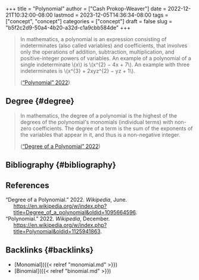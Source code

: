 +++
title = "Polynomial"
author = ["Cash Prokop-Weaver"]
date = 2022-12-21T10:32:00-08:00
lastmod = 2023-12-05T14:36:34-08:00
tags = ["concept", "concept"]
categories = ["concept"]
draft = false
slug = "b5f2c2d9-50a4-4b20-a32d-c1a9cbb584de"
+++

> In mathematics, a polynomial is an expression consisting of indeterminates (also called variables) and coefficients, that involves only the operations of addition, subtraction, multiplication, and positive-integer powers of variables. An example of a polynomial of a single indeterminate \\(x\\) is \\(x^{2} − 4x + 7\\). An example with three indeterminates is \\(x^{3} + 2xyz^{2} − yz + 1\\).
>
> (<a href="#citeproc_bib_item_2">“Polynomial” 2022</a>)


## Degree {#degree}

> In mathematics, the degree of a polynomial is the highest of the degrees of the polynomial's monomials (individual terms) with non-zero coefficients. The degree of a term is the sum of the exponents of the variables that appear in it, and thus is a non-negative integer.
>
> (<a href="#citeproc_bib_item_1">“Degree of a Polynomial” 2022</a>)


## Bibliography {#bibliography}

## References

<style>.csl-entry{text-indent: -1.5em; margin-left: 1.5em;}</style><div class="csl-bib-body">
  <div class="csl-entry"><a id="citeproc_bib_item_1"></a>“Degree of a Polynomial.” 2022. <i>Wikipedia</i>, June. <a href="https://en.wikipedia.org/w/index.php?title=Degree_of_a_polynomial&oldid=1095664596">https://en.wikipedia.org/w/index.php?title=Degree_of_a_polynomial&#38;oldid=1095664596</a>.</div>
  <div class="csl-entry"><a id="citeproc_bib_item_2"></a>“Polynomial.” 2022. <i>Wikipedia</i>, December. <a href="https://en.wikipedia.org/w/index.php?title=Polynomial&oldid=1125941863">https://en.wikipedia.org/w/index.php?title=Polynomial&#38;oldid=1125941863</a>.</div>
</div>


## Backlinks {#backlinks}

-   [Monomial]({{< relref "monomial.md" >}})
-   [Binomial]({{< relref "binomial.md" >}})
